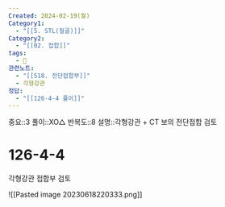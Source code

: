 ```yaml
---
Created: 2024-02-19(월)
Category1:
  - "[[5. STL(철골)]]"
Category2:
  - "[[02. 접합]]"
tags:
  - 🧮
관련노트:
  - "[[S18. 전단접합부]]"
  - 각형강관
정답:
  - "[[126-4-4 풀이]]"
---
```

중요::3
풀이::XO△
반복도::8
설명::각형강관 + CT 보의 전단접합 검토
#  126-4-4

각형강관 접합부 검토

![[Pasted image 20230618220333.png]]